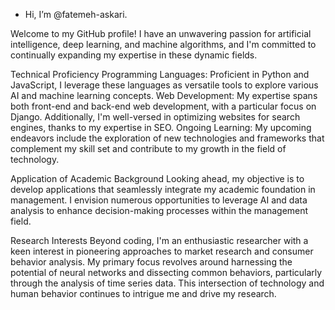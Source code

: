 * Hi, I’m @fatemeh-askari.
  
Welcome to my GitHub profile! I have an unwavering passion for artificial intelligence, deep learning, and machine algorithms, and I'm committed to continually expanding my expertise in these dynamic fields.

Technical Proficiency
Programming Languages: Proficient in Python and JavaScript, I leverage these languages as versatile tools to explore various AI and machine learning concepts.
Web Development: My expertise spans both front-end and back-end web development, with a particular focus on Django. Additionally, I'm well-versed in optimizing websites for search engines, thanks to my expertise in SEO.
Ongoing Learning: My upcoming endeavors include the exploration of new technologies and frameworks that complement my skill set and contribute to my growth in the field of technology.

Application of Academic Background
Looking ahead, my objective is to develop applications that seamlessly integrate my academic foundation in management. I envision numerous opportunities to leverage AI and data analysis to enhance decision-making processes within the management field.

Research Interests
Beyond coding, I'm an enthusiastic researcher with a keen interest in pioneering approaches to market research and consumer behavior analysis. My primary focus revolves around harnessing the potential of neural networks and dissecting common behaviors, particularly through the analysis of time series data. This intersection of technology and human behavior continues to intrigue me and drive my research.

<!---
fatemeh-askari/fatemeh-askari is a ✨ special ✨ repository because its `README.md` (this file) appears on your GitHub profile.
You can click the Preview link to take a look at your changes.
--->
